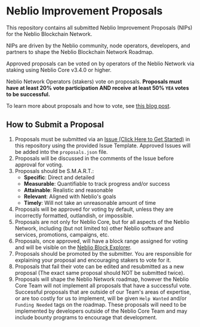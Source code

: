 # Neblio Improvement Proposals

This repository contains all submitted Neblio Improvement Proposals (NIPs) for the Neblio Blockchain Network. 

NIPs are driven by the Neblio community, node operators, developers, and partners to shape the Neblio Blockchain Network Roadmap.

Approved proposals can be voted on by operators of the Neblio Network via staking using Neblio Core v3.4.0 or higher. 

Neblio Network Operators (stakers) vote on proposals. **Proposals must have at least 20% vote participation AND receive at least 50% `YEA` votes to be successful.**

To learn more about proposals and how to vote, see [this blog post](https://medium.com/neblio-blog/announcing-neblio-improvement-proposals-neblio-block-voting-743f7c1a48a).

## How to Submit a Proposal

1. Proposals must be submitted via an [Issue (Click Here to Get Started)](https://github.com/NeblioTeam/Neblio-Improvement-Proposals/issues/new?assignees=NeblioTeam&labels=&template=NIP-SUBMISSION.yml&title=%5BNew+NIP%5D%3A+NIP+Name+Here) in this repository using the provided Issue Template. Approved Issues will be added into the `proposals.json` file. 
2. Proposals will be discussed in the comments of the Issue before approval for voting. 
3. Proposals should be S.M.A.R.T.:
   - **Specific**: Direct and detailed
   - **Measurable**: Quantifiable to track progress and/or success
   - **Attainable**: Realistic and reasonable
   - **Relevant**: Aligned with Neblio's goals
   - **Timely**: Will not take an unreasonable amount of time
4. Proposals will be approved for voting by default, unless they are incorrectly formatted, outlandish, or impossible. 
5. Proposals are not only for Neblio Core, but for all aspects of the Neblio Network, including (but not limited to) other Neblio software and services, promotions, campaigns, etc.
6. Proposals, once approved, will have a block range assigned for voting and will be visible on the [Neblio Block Explorer](https://explorer.nebl.io/voting).
7. Proposals should be promoted by the submitter. You are responsible for explaining your proposal and encouraging stakers to vote for it. 
8. Proposals that fail their vote can be edited and resubmitted as a new proposal (The exact same proposal should NOT be submitted twice).
9. Proposals will shape the Neblio Network roadmap, however the Neblio Core Team will not implement all proposals that have a successful vote. Successful proposals that are outside of our Team's areas of expertise, or are too costly for us to implement, will be given `Help Wanted` and/or `Funding Needed` tags on the roadmap. These proposals will need to be implemented by developers outside of the Neblio Core Team and may include bounty programs to encourage that development. 



